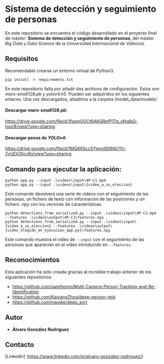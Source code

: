 # Sistema de detección y seguimiento de personas

En este repositorio se encuentra el código desarrollado en el proyecto final de máster: **Sistema de detección y seguimiento de personas**, del máster _Big Data y Data Science_ de la _Universidad Internacional de Valencia_.

## Requisitos

Recomendable crearse un entorno virtual de Python3.

```
pip install -r requirements.txt
```
En este repositorio falta por añadir dos archivos de configuración. Estos son *mars-small128.pb* y *yolov4.h5*. Pueden ser adquiridos en los siguientes enlaces. Una vez descargados, añadirlos a la carpeta /model_data/models/

#### Descargar _mars-small128.pb_:
https://drive.google.com/file/d/1fssmOGCt6A6QRefP17q_xNgjbQ-tooz8/view?usp=sharing

#### Descargar pesos de _YOLOv4_:
https://drive.google.com/file/d/1MQ66SccSYpxndS9NIUYh-2yUEtOXcc6y/view?usp=sharing


## Comando para ejecutar la aplicación:

```
python app.py --input .\videos\input\4P-C1.mp4
python app.py --input .\videos\input\{video_a_su_eleccion}
```

Este comando devolverá una serie de vídeos con el seguimiento de las personas, un fichero de texto con información de las posiciones y un fichero .npy con los vectores de características.

```
python detections_from_serialized.py --input .\videos\input\4P-C2.mp4 --features .\videos\output\4P-C1\features.npy
python detections_from_serialized.py --input .\videos\input\{video_a_su_eleccion} --features .\videos\output\{video_elegido_en_ejecucion_app.py}\features.npy
```

Este comando muestra el vídeo de ```--input``` con el seguimiento de las personas que aparecían en el vídeo introducido en ```--features```. 


## Reconocimientos
Esta aplicación ha sido creada gracias al increíble trabajo anterior de los siguientes repositorios:
  * https://github.com/samihormi/Multi-Camera-Person-Tracking-and-Re-Identification
  * https://github.com/KaiyangZhou/deep-person-reid
  * https://github.com/nwojke/deep_sort

## Autor
* **Álvaro González Rodríguez**

## Contacto
[LinkedIn] (https://www.linkedin.com/in/alvaro-gonzalez-rodriguez/)
